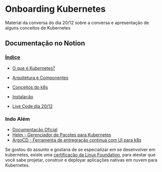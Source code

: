 # Onboarding Kubernetes


Material da conversa do dia 20/12 sobre a conversa e apresentação de alguns conceitos de Kubernetes

## Documentação no Notion
### [Índice](https://cottony-tarn-491.notion.site/SOAR-Onboarding-Kubernetes-bc55c3afd3074b74b19ba284e8bdd0b3)

- [O que é Kubernetes?](https://cottony-tarn-491.notion.site/O-que-Kubernetes-e3a660283e0a4f838f0dfbafb30ac206)

- [Arquitetura e Componentes](https://cottony-tarn-491.notion.site/Arquitetura-e-Componentes-18ecb4f13d114070b623359483d87a2c)

- [Conceitos do k8s](https://cottony-tarn-491.notion.site/Conceitos-do-k8s-34602a279da04d339d76678fb91da7a1)

- [Instalação](https://cottony-tarn-491.notion.site/Instala-o-3db6974cdc49466796424016b68d798c)

- [Live Code dia 20/12](https://cottony-tarn-491.notion.site/Live-Code-dia-20-12-264a724057e24cdcac412d6322b03c44)

### Indo Além

- [Documentação Oficial](https://kubernetes.io/)
- [Helm - Gerenciador de Pacotes para Kubernetes](https://helm.sh/)
- [ArgoCD - Ferramenta de entregração continua com UI para k8s](https://argoproj.github.io/cd/)

Se gostou do assunto e gostaria de se especializar em se desenvolver em kubernetes, existe uma [certificação da Linux Foundation](https://training.linuxfoundation.org/certification/certified-kubernetes-application-developer-ckad/), para atestar que você sabe projetar, construir e deployar aplicações nativas em nuvem para Kubernetes.
